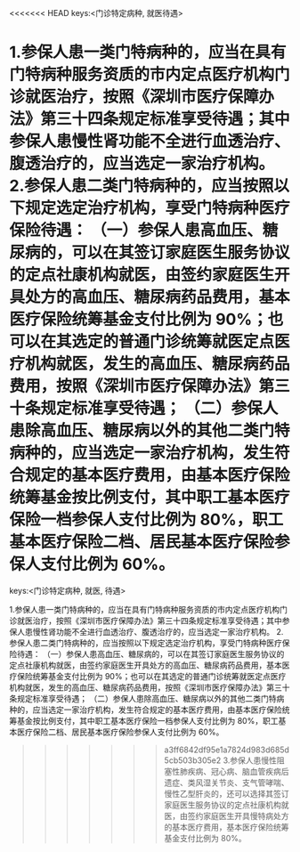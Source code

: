 <<<<<<< HEAD
keys:<门诊特定病种, 就医待遇>

1.参保人患一类门特病种的，应当在具有门特病种服务资质的市内定点医疗机构门诊就医治疗，按照《深圳市医疗保障办法》第三十四条规定标准享受待遇；其中参保人患慢性肾功能不全进行血透治疗、腹透治疗的，应当选定一家治疗机构。
2.参保人患二类门特病种的，应当按照以下规定选定治疗机构，享受门特病种医疗保险待遇：
（一）参保人患高血压、糖尿病的，可以在其签订家庭医生服务协议的定点社康机构就医，由签约家庭医生开具处方的高血压、糖尿病药品费用，基本医疗保险统筹基金支付比例为 90%；也可以在其选定的普通门诊统筹就医定点医疗机构就医，发生的高血压、糖尿病药品费用，按照《深圳市医疗保障办法》第三十条规定标准享受待遇；
（二）参保人患除高血压、糖尿病以外的其他二类门特病种的，应当选定一家治疗机构，发生符合规定的基本医疗费用，由基本医疗保险统筹基金按比例支付，其中职工基本医疗保险一档参保人支付比例为 80%，职工基本医疗保险二档、居民基本医疗保险参保人支付比例为 60%。
=======
keys:<门诊特定病种, 就医, 待遇>

1.参保人患一类门特病种的，应当在具有门特病种服务资质的市内定点医疗机构门诊就医治疗，按照《深圳市医疗保障办法》第三十四条规定标准享受待遇；其中参保人患慢性肾功能不全进行血透治疗、腹透治疗的，应当选定一家治疗机构。
2.参保人患二类门特病种的，应当按照以下规定选定治疗机构，享受门特病种医疗保险待遇：
（一）参保人患高血压、糖尿病的，可以在其签订家庭医生服务协议的定点社康机构就医，由签约家庭医生开具处方的高血压、糖尿病药品费用，基本医疗保险统筹基金支付比例为 90%；也可以在其选定的普通门诊统筹就医定点医疗机构就医，发生的高血压、糖尿病药品费用，按照《深圳市医疗保障办法》第三十条规定标准享受待遇；
（二）参保人患除高血压、糖尿病以外的其他二类门特病种的，应当选定一家治疗机构，发生符合规定的基本医疗费用，由基本医疗保险统筹基金按比例支付，其中职工基本医疗保险一档参保人支付比例为 80%，职工基本医疗保险二档、居民基本医疗保险参保人支付比例为 60%。
>>>>>>> a3ff6842df95e1a7824d983d685d5cb503b305e2
3.参保人患慢性阻塞性肺疾病、冠心病、脑血管疾病后遗症、类风湿关节炎、支气管哮喘、慢性乙型肝炎的，还可以选择其签订家庭医生服务协议的定点社康机构就医，由签约家庭医生开具慢特病处方的基本医疗费用，基本医疗保险统筹基金支付比例为 80%。
